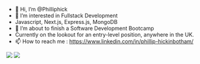 - 👋 Hi, I’m @Philliphick
- 👀 I’m interested in Fullstack Development
- Javascript, Next.js, Express.js, MongoDB
- 🌱 I’m about to finish a Software Development Bootcamp 
- Currently on the lookout for an entry-level position, anywhere in the UK. 
- 📫 How to reach me : https://www.linkedin.com/in/phillip-hickinbotham/

<img src="https://icons8.com/icon/447/linkedin" href="https://www.linkedin.com/in/phillip-hickinbotham/"/>
<img src="https://www.codewars.com/users/PhillipAnthony/badges/large" href="https://www.codewars.com/users/PhillipAnthony"/>
